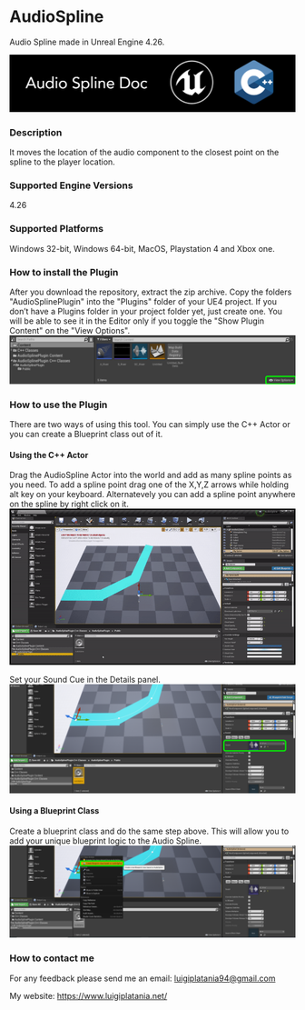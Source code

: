 # AudioSpline
Audio Spline made in Unreal Engine 4.26. 

![](Documentation/Images/Image01.PNG)

### Description
It moves the location of the audio component to the closest point on the spline to the player location.

### Supported Engine Versions
4.26

### Supported Platforms
Windows 32-bit, Windows 64-bit, MacOS, Playstation 4 and Xbox one.

### How to install the Plugin 
After you download the repository, extract the zip archive. Copy the folders "AudioSplinePlugin" into the "Plugins" folder of your UE4 project. 
If you don’t have a Plugins folder in your project folder yet, just create one.
You will be able to see it in the Editor only if you toggle the "Show Plugin Content" on the "View Options".
![](Documentation/Images/Image02.PNG)

### How to use the Plugin
There are two ways of using this tool. You can simply use the C++ Actor or you can create a Blueprint class out of it.

#### Using the C++ Actor
Drag the AudioSpline Actor into the world and add as many spline points as you need.
To add a spline point drag one of the X,Y,Z arrows while holding alt key on your keyboard. Alternatevely you can add a spline point anywhere on the spline by right click on it. 
![](Documentation/Images/Gif01.gif)

Set your Sound Cue in the Details panel.   
![](Documentation/Images/Image05.PNG)

#### Using a Blueprint Class
Create a blueprint class and do the same step above. This will allow you to add your unique blueprint logic to the Audio Spline.
![](Documentation/Images/Image04.PNG)

### How to contact me
For any feedback please send me an email: 
luigiplatania94@gmail.com

My website: https://www.luigiplatania.net/
